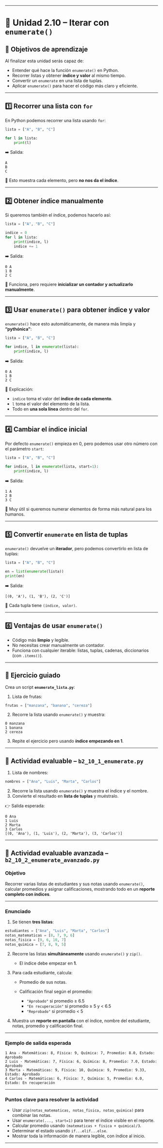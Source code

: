 
---

# 🔹 Unidad 2.10 – Iterar con `enumerate()`

## 🎯 Objetivos de aprendizaje

Al finalizar esta unidad serás capaz de:

* Entender qué hace la función `enumerate()` en Python.
* Recorrer listas y obtener **índice y valor** al mismo tiempo.
* Convertir un `enumerate` en una lista de tuplas.
* Aplicar `enumerate()` para hacer el código más claro y eficiente.

---

## 1️⃣ Recorrer una lista con `for`

En Python podemos recorrer una lista usando `for`:

```python
lista = ["A", "B", "C"]

for l in lista:
    print(l)
```

➡️ Salida:

```
A
B
C
```

🔹 Esto muestra cada elemento, pero **no nos da el índice**.

---

## 2️⃣ Obtener índice manualmente

Si queremos también el índice, podemos hacerlo así:

```python
lista = ["A", "B", "C"]

indice = 0
for l in lista:
    print(indice, l)
    indice += 1
```

➡️ Salida:

```
0 A
1 B
2 C
```

🔹 Funciona, pero requiere **inicializar un contador y actualizarlo manualmente**.

---

## 3️⃣ Usar `enumerate()` para obtener índice y valor

`enumerate()` hace esto automáticamente, de manera más limpia y **“pythónica”**:

```python
lista = ["A", "B", "C"]

for indice, l in enumerate(lista):
    print(indice, l)
```

➡️ Salida:

```
0 A
1 B
2 C
```

🔹 Explicación:

* `indice` toma el valor del **índice de cada elemento**.
* `l` toma el valor del elemento de la lista.
* Todo en **una sola línea** dentro del `for`.

---

## 4️⃣ Cambiar el índice inicial

Por defecto `enumerate()` empieza en 0, pero podemos usar otro número con el parámetro `start`:

```python
lista = ["A", "B", "C"]

for indice, l in enumerate(lista, start=1):
    print(indice, l)
```

➡️ Salida:

```
1 A
2 B
3 C
```

🔹 Muy útil si queremos numerar elementos de forma más natural para los humanos.

---

## 5️⃣ Convertir `enumerate` en lista de tuplas

`enumerate()` devuelve un **iterador**, pero podemos convertirlo en lista de tuplas:

```python
lista = ["A", "B", "C"]

en = list(enumerate(lista))
print(en)
```

➡️ Salida:

```
[(0, 'A'), (1, 'B'), (2, 'C')]
```

🔹 Cada tupla tiene `(índice, valor)`.

---

## 6️⃣ Ventajas de usar `enumerate()`

* Código más **limpio** y legible.
* No necesitas crear manualmente un contador.
* Funciona con cualquier iterable: listas, tuplas, cadenas, diccionarios (con `.items()`).

---

## 📝 Ejercicio guiado

Crea un script **`enumerate_lista.py`**:

1. Lista de frutas:

```python
frutas = ["manzana", "banana", "cereza"]
```

2. Recorre la lista usando `enumerate()` y muestra:

```
0 manzana
1 banana
2 cereza
```

3. Repite el ejercicio pero usando **índice empezando en 1**.

---

## 📝 Actividad evaluable – **`b2_10_1_enumerate.py`**

1. Lista de nombres:

```python
nombres = ["Ana", "Luis", "Marta", "Carlos"]
```

2. Recorre la lista usando `enumerate()` y muestra el índice y el nombre.
3. Convierte el resultado en **lista de tuplas** y muéstralo.

👉 Salida esperada:

```
0 Ana
1 Luis
2 Marta
3 Carlos
[(0, 'Ana'), (1, 'Luis'), (2, 'Marta'), (3, 'Carlos')]
```

---

## 📝 Actividad evaluable avanzada – **`b2_10_2_enumerate_avanzado.py`**

### Objetivo

Recorrer varias listas de estudiantes y sus notas usando `enumerate()`, calcular promedios y asignar calificaciones, mostrando todo en un **reporte completo con índices**.

---

### Enunciado

1. Se tienen **tres listas**:

```python
estudiantes = ["Ana", "Luis", "Marta", "Carlos"]
notas_matematicas = [8, 7, 9, 6]
notas_fisica = [9, 6, 10, 7]
notas_quimica = [7, 8, 9, 5]
```

2. Recorre las listas **simultáneamente** usando `enumerate()` y `zip()`.

   * El índice debe empezar en **1**.

3. Para cada estudiante, calcula:

   * Promedio de sus notas.
   * Calificación final según el promedio:

     * `"Aprobado"` si promedio ≥ 6.5
     * `"En recuperación"` si promedio ≥ 5 y < 6.5
     * `"Reprobado"` si promedio < 5

4. Muestra un **reporte en pantalla** con el índice, nombre del estudiante, notas, promedio y calificación final.

---

### Ejemplo de salida esperada

```
1 Ana - Matemáticas: 8, Física: 9, Química: 7, Promedio: 8.0, Estado: Aprobado
2 Luis - Matemáticas: 7, Física: 6, Química: 8, Promedio: 7.0, Estado: Aprobado
3 Marta - Matemáticas: 9, Física: 10, Química: 9, Promedio: 9.33, Estado: Aprobado
4 Carlos - Matemáticas: 6, Física: 7, Química: 5, Promedio: 6.0, Estado: En recuperación
```

---

### Puntos clave para resolver la actividad

* Usar `zip(notas_matematicas, notas_fisica, notas_quimica)` para combinar las notas.
* Usar `enumerate(..., start=1)` para tener el índice visible en el reporte.
* Calcular promedio usando `(matematicas + fisica + quimica)/3`.
* Determinar el estado usando `if...elif...else`.
* Mostrar toda la información de manera legible, con índice al inicio.

---
